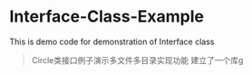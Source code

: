 # Interface-Class-Example
This is demo code for demonstration of Interface class
>Circle类接口例子演示多文件多目录实现功能
>建立了一个库g